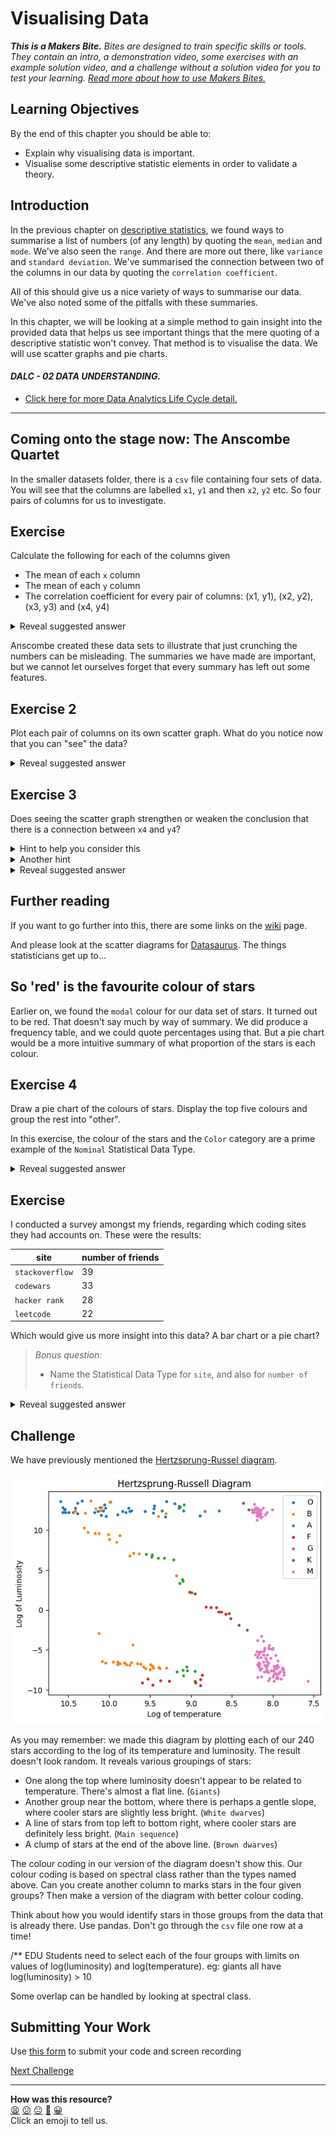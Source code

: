 # Visualising Data

_**This is a Makers Bite.** Bites are designed to train specific skills or
tools. They contain an intro, a demonstration video, some exercises with an
example solution video, and a challenge without a solution video for you to test
your learning. [Read more about how to use Makers
Bites.](https://github.com/makersacademy/course/blob/main/labels/bites.md)_

## Learning Objectives

By the end of this chapter you should be able to:

- Explain why visualising data is important.
- Visualise some descriptive statistic elements in order to validate a theory.

## Introduction
In the previous chapter on [descriptive statistics](02_DescriptiveStatistics.md), we found ways to summarise a list of numbers (of any length) by quoting the `mean`, `median` and `mode`. We've also seen the `range`. And there are more out there, like `variance` and `standard deviation`. We've summarised the connection between two of the columns in our data by quoting the `correlation coefficient`. 

All of this should give us a nice variety of ways to summarise our data. We've also noted some of the pitfalls with these summaries. 

In this chapter, we will be looking at a simple method to gain insight into the provided data that helps us see important things that the mere quoting of a descriptive statistic won't convey. That method is to visualise the data. We will use scatter graphs and pie charts. 


 #### *DALC - 02 DATA UNDERSTANDING.*
 - [Click here for more Data Analytics Life Cycle detail.](../../pills/data_analytics_life_cycle.md#2---data-understanding)

___


## Coming onto the stage now: The Anscombe Quartet

In the smaller datasets folder, there is a `csv` file containing four sets of data. You will see that the columns are labelled `x1`, `y1` and then `x2`, `y2` etc. So four pairs of columns for us to investigate.

## Exercise

Calculate the following for each of the columns given

- The mean of each `x` column 
- The mean of each `y` column
- The correlation coefficient for every pair of columns: (x1, y1), (x2, y2), (x3, y3) and (x4, y4)


<details>
<summary>Reveal suggested answer</summary>

You should have found that
- every `x` column has a mean of 9
- every `y` column has a mean of 7.50 (to 2 decimal places)
- the correlation coefficient for each pair is 0.816 for each pair (to 3 decimal places)
</details>

Anscombe created these data sets to illustrate that just crunching the numbers can be misleading. The summaries we have made are important, but we cannot let ourselves forget that every summary has left out some features.

## Exercise 2

Plot each pair of columns on its own scatter graph. What do you notice now that you can "see" the data?

<details>
<summary>Reveal suggested answer</summary>

I made an interactive notebook to [visualise Anscombe's quartet](../notebooks/06_Visualising_Anscombe.ipynb). It includes the coefficients for the line of best fit. If you want to find these yourself, have a go before looking at my answers. (Your answer didn't need to be interactive).

Data set 2 reminds me of what we saw when we were plotting square numbers. There looks like there is a strong connection between the `x` and `y` values, but a straight line probably isn't the best -- even though the `correlation coefficient` is telling us that this approach is reasonable.

All of the quartet have (near enough) the same line of best fit. But for set 3, this line doesn't actually look like the best. 

Set 4, when visualised, makes clear that `x` is nearly always `8`. Did you notice that when you saw the mean was `9`? Why would you? 
</details>

## Exercise 3

Does seeing the scatter graph strengthen or weaken the conclusion that there is a connection between `x4` and `y4`? 

<details>
<summary>Hint to help you consider this</summary>

Make your own data set where `x` always takes the same value (let's say `5`) and the computer chooses random values for `y`. What do you get as the `correlation coefficient`?

Surely the line of best fit is `x = 5`

Can you get that out of `numpy`?
</details>

<details>
<summary>Another hint</summary>

When I followed the first hint (see this [notebook](../notebooks/06_vertical_line_of_best_fit.ipynb)), I got a correlation coefficient of `nan` = `Not a number`

If I go about trying to get a line of best fit using the same method as before, then how is `numpy` supposed come up with the line `x = 5`? I get a warning when running my program. And every time I run the program, I get a different "line of best fit" because the `y` values change. 

What is `numpy` trying to do when we ask it to find a line of best fit?
</details>

<details>
<summary>Reveal suggested answer</summary>

If we try to predict `y` using an equation like `y = ax + b`, but `x` always takes the value of `5`, then `y` will always have the value `5a + b`

But the data tells us that `y` varies quite a bit. In fact: we can make `y` vary as much as we like while keeping `x` the same. So how is using such a line of best fit useful?

On the other hand, the seemingly obvious line `x=5` tells us absolutely nothing about `y`

I would conclude that these two columns of data are NOT connected.
</details>

## Further reading
If you want to go further into this, there are some links on the [wiki](https://en.wikipedia.org/wiki/Anscombe%27s_quartet) page. 

And please look at the scatter diagrams for [Datasaurus](https://cran.r-project.org/web/packages/datasauRus/vignettes/Datasaurus.html). The things statisticians get up to...

## So 'red' is the favourite colour of stars

Earlier on, we found the `modal` colour for our data set of stars. It turned out to be red. That doesn't say much by way of summary. We did produce a frequency table, and we could quote percentages using that. But a pie chart would be a more intuitive summary of what proportion of the stars is each colour.

## Exercise 4

Draw a pie chart of the colours of stars. Display the top five colours and group the rest into "other". 

In this exercise, the colour of the stars and the `Color` category are a prime example of the `Nominal` Statistical Data Type.

<details>
<summary>Reveal suggested answer</summary>

``` python
star_colours = stars['Color']

top_five = stars['Color'].value_counts().nlargest(5)

print(top_five)

colours = star_colours.apply(lambda x: x if x in top_five else 'other')

print(colours.value_counts())

stars['Color'].sort_values()
category_colors = ['red', 'blue', 'cyan', 'gray', 'white', 'yellow']

plt.pie(colours.value_counts(), labels=colours.value_counts().index, colors=category_colors )
plt.show()
```

![Pie chart: colours of the stars](../assets/colors_of_stars_pie_chart.png)
</details>

## Exercise
I conducted a survey amongst my friends, regarding which coding sites they had accounts on. These were the results:


| site      | number of friends |
|------------|-----------------|
| `stackoverflow` | 39 |
| `codewars` | 33 |
| `hacker rank` | 28 |
| `leetcode` | 22 |

Which would give us more insight into this data? A bar chart or a pie chart?

> *Bonus question:*
> - Name the Statistical Data Type for `site`, and also for `number of friends`.

<details>
<summary>Reveal suggested answer</summary>
<br>

Drawing a piechart would imply that there is no overlap in this data. Otherwise: how would you find out how many friends I asked? Are the 39 friends on `stackoverflow` all of the sample, or half of them?

> The column `site` is a `Nominal` Data Type.
> The column `number of friends` is a `Discrete` Data Type.
</details>

## Challenge

We have previously mentioned the [Hertzsprung-Russel diagram](https://en.wikipedia.org/wiki/Hertzsprung%E2%80%93Russell_diagram). 

![Hertzsprung-Russell Diagram](../assets/HR-diagram.png)

As you may remember: we made this diagram by plotting each of our 240 stars according to the log of its temperature and luminosity. The result doesn't look random. It reveals various groupings of stars:

- One along the top where luminosity doesn't appear to be related to temperature. There's almost a flat line. (`Giants`)
- Another group near the bottom, where there is perhaps a gentle slope, where cooler stars are slightly less bright. (`White dwarves`)
- A line of stars from top left to bottom right, where cooler stars are definitely less bright. (`Main sequence`)
- A clump of stars at the end of the above line. (`Brown dwarves`)

The colour coding in our version of the diagram doesn't show this. Our colour coding is based on spectral class rather than the types named above. Can you create another column to marks stars in the four given groups? Then make a version of the diagram with better colour coding.

Think about how you would identify stars in those groups from the data that is already there. Use pandas. Don't go through the `csv` file one row at a time!

/** EDU
Students need to select each of the four groups with limits on values of log(luminosity) and log(temperature). eg: giants all have log(luminosity) > 10

Some overlap can be handled by looking at spectral class.


## Submitting Your Work

Use [this form](https://airtable.com/shr6mk28x0fy3OrxN?prefill_Item=data_eng_stats02) to submit your code and screen recording



[Next Challenge](07_CorrelationAndCausation.md)

<!-- BEGIN GENERATED SECTION DO NOT EDIT -->

---

**How was this resource?**  
[😫](https://airtable.com/shrUJ3t7KLMqVRFKR?prefill_Repository=makersacademy%2Fintro-to-data-analysis&prefill_File=stats_bites01%2Fbites%2F06_Visualising.md&prefill_Sentiment=😫) [😕](https://airtable.com/shrUJ3t7KLMqVRFKR?prefill_Repository=makersacademy%2Fintro-to-data-analysis&prefill_File=stats_bites01%2Fbites%2F06_Visualising.md&prefill_Sentiment=😕) [😐](https://airtable.com/shrUJ3t7KLMqVRFKR?prefill_Repository=makersacademy%2Fintro-to-data-analysis&prefill_File=stats_bites01%2Fbites%2F06_Visualising.md&prefill_Sentiment=😐) [🙂](https://airtable.com/shrUJ3t7KLMqVRFKR?prefill_Repository=makersacademy%2Fintro-to-data-analysis&prefill_File=stats_bites01%2Fbites%2F06_Visualising.md&prefill_Sentiment=🙂) [😀](https://airtable.com/shrUJ3t7KLMqVRFKR?prefill_Repository=makersacademy%2Fintro-to-data-analysis&prefill_File=stats_bites01%2Fbites%2F06_Visualising.md&prefill_Sentiment=😀)  
Click an emoji to tell us.

<!-- END GENERATED SECTION DO NOT EDIT -->
